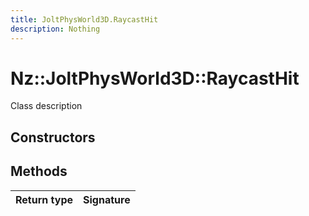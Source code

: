 ```yaml
---
title: JoltPhysWorld3D.RaycastHit
description: Nothing
---
```


# Nz::JoltPhysWorld3D::RaycastHit

Class description

## Constructors


## Methods

| Return type | Signature |
| ----------- | --------- |
